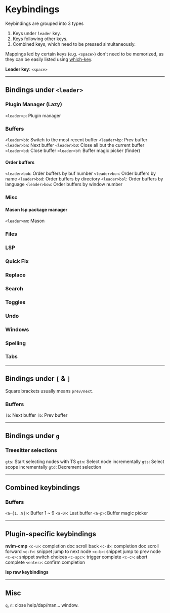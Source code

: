 # Keybindings

Keybindings are grouped into 3 types
1. Keys under `leader` key.
2. Keys following other keys.
3. Combined keys, which need to be pressed simultaneously.


Mappings led by certain keys (e.g. `<space>`) don't need to be memorized, as they can be easily listed using [which-key](https://github.com/folke/which-key.nvim).

**Leader key**: `<space>`

-------------------------------------------------------------------------
## Bindings under `<leader>`
### Plugin Manager (Lazy)
`<leader>p`: Plugin manager

### Buffers
`<leader>bb`: Switch to the most recent buffer
`<leader>bp`: Prev buffer
`<leader>bn`: Next buffer
`<leader>bD`: Close all but the current buffer
`<leader>bd`: Close buffer
`<leader>bf`: Buffer magic picker (finder)
#### Order buffers
`<leader>bob`: Order buffers by buf number
`<leader>bon`: Order buffers by name
`<leader>bod`: Order buffers by directory
`<leader>bol`: Order buffers by language
`<leader>bow`: Order buffers by window number

### Misc
#### Mason lsp package manager
`<leader>mm`: Mason

### Files

### LSP

### Quick Fix

### Replace

### Search

### Toggles

### Undo

### Windows

### Spelling

### Tabs

-------------------------------------------------------------------------
## Bindings under `[` & `]`
Square brackets usually means `prev/next`.

### Buffers
`]b`: Next buffer
`[b`: Prev buffer

-------------------------------------------------------------------------
## Bindings under `g`
### Treesitter selections
`gts`: Start selecting nodes with TS
`gtn`: Select node incrementally
`gts`: Select scope incrementally
`gtd`: Decrement selection

-------------------------------------------------------------------------
## Combined keybindings
### Buffers
`<a-{1..9}>`: Buffer 1 ~ 9
`<a-0>`: Last buffer
`<a-p>`: Buffer magic picker

-------------------------------------------------------------------------
## Plugin-specific keybindings
**nvim-cmp**
`<c-u>`: completion doc scroll back
`<c-d>`: completion doc scroll forward
`<c-f>`: snippet jump to next node
`<c-b>`: snippet jump to prev node
`<c-e>`: snippet switch choices
`<c-spc>`: trigger complete
`<c-c>`: abort complete
`<enter>`: confirm completion

**lsp raw keybindings**

-------------------------------------------------------------------------
## Misc
`q`, `n`: close help/dap/man... window.
